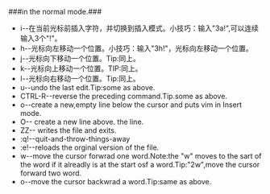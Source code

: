 ###in the normal mode.###
- i--在当前光标前插入字符，并切换到插入模式。小技巧：输入"3a!<esc>",可以连续 输入3个"!"。
- h--光标向左移动一个位置。小技巧：输入"3h!<sec>"，光标向左移动一个位置。
- j--光标向下移动一个位置。Tip:同上。
- k--光标向上移动一个位置。TIP:同上。
- l--光标向右移动一个位置。Tip:同上。
- u--undo the last edit.Tip:some as above.
- CTRL-R--reverse the preceding command.Tip.some as above.
- o--create a new,empty line below the cursor and puts vim in Insert mode.
- O-- create a new line above. the line.
- ZZ-- writes the file and exits.
- :q!--quit-and-throw-things-away 
- :e!--reloads the orginal version of the file.
- w--move the cursor forwrad one word.Note:the "w" moves to the sart of the word if it alreadly is at the start osf a word.Tip:"2w",move the cursor forward two word.
- o--move the cursor backwrad a word.Tip:same as above.
